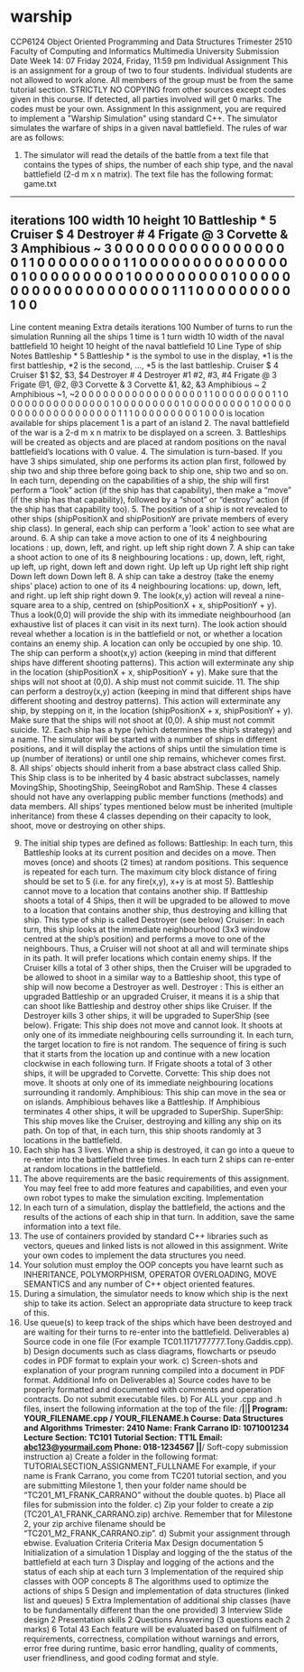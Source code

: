 # warship
CCP6124 Object Oriented Programming and Data Structures
Trimester 2510
Faculty of Computing and Informatics
Multimedia University
Submission Date
Week 14: 07 Friday 2024, Friday, 11:59 pm
Individual Assignment
This is an assignment for a group of two to four students. Individual students are not
allowed to work alone. All members of the group must be from the same tutorial section.
STRICTLY NO COPYING from other sources except codes given in this course. If
detected, all parties involved will get 0 marks. The codes must be your own.
Assignment
In this assignment, you are required to implement a "Warship Simulation" using standard
C++. The simulator simulates the warfare of ships in a given naval battlefield. The rules
of war are as follows:
1. The simulator will read the details of the battle from a text file that contains the
types of ships, the number of each ship type, and the naval battlefield (2-d m x n matrix).
The text file has the following format:
game.txt
--------------------------------
iterations 100
width 10
height 10
Battleship * 5
Cruiser $ 4
Destroyer # 4
Frigate @ 3
Corvette & 3
Amphibious ~ 3
0 0 0 0 0 0 0 0 0 0
0 0 0 0 0 0 0 1 1 0
0 0 0 0 0 0 0 1 1 0
0 0 0 0 0 0 0 0 0 0
0 0 0 0 1 0 0 0 0 0
0 0 0 0 1 0 0 0 0 0
0 0 0 0 1 0 0 0 0 0
0 0 0 0 0 0 0 0 0 0
0 0 0 0 0 1 1 1 0 0
0 0 0 0 0 0 0 1 0 0
--------------------------------
Line content meaning Extra details
iterations 100 Number of turns to run the
simulation
Running all the ships 1 time
is 1 turn
width 10 width of the naval
battlefield
10
height 10 height of the naval
battlefield
10
Line Type of ship Notes
Battleship * 5 Battleship * is the symbol to use in the
display, *1 is the first
battleship, *2 is the second,
…, *5 is the last battleship.
Cruiser $ 4 Cruiser $1 $2, $3, $4
Destroyer # 4 Destroyer #1 #2, #3, #4
Frigate @ 3 Frigate @1, @2, @3
Corvette & 3 Corvette &1, &2, &3
Amphibious ~ 2 Amphibious ~1, ~2
0 0 0 0 0 0 0 0 0 0
0 0 0 0 0 0 0 1 1 0
0 0 0 0 0 0 0 1 1 0
0 0 0 0 0 0 0 0 0 0
0 0 0 0 1 0 0 0 0 0
0 0 0 0 1 0 0 0 0 0
0 0 0 0 1 0 0 0 0 0
0 0 0 0 0 0 0 0 0 0
0 0 0 0 0 1 1 1 0 0
0 0 0 0 0 0 0 1 0 0
0 is location available for ships placement
1 is a part of an island
2. The naval battlefield of the war is a 2-d m x n matrix to be displayed on a screen.
3. Battleships will be created as objects and are placed at random positions on the
naval battlefield’s locations with 0 value.
4. The simulation is turn-based. If you have 3 ships simulated, ship one performs its
action plan first, followed by ship two and ship three before going back to ship one, ship
two and so on. In each turn, depending on the capabilities of a ship, the ship will first
perform a “look” action (if the ship has that capability), then make a “move” (if the ship
has that capability), followed by a “shoot” or “destroy” action (if the ship has that
capability too).
5. The position of a ship is not revealed to other ships (shipPositionX and
shipPositionY are private members of every ship class). In general, each ship can perform
a 'look' action to see what are around.
6. A ship can take a move action to one of its 4 neighbouring locations : up, down,
left, and right.
up
left ship right
down
7. A ship can take a shoot action to one of its 8 neighbouring locations : up, down,
left, right, up left, up right, down left and down right.
Up
left
up Up
right
left ship right
Down
left
down Down
left
8. A ship can take a destroy (take the enemy ships’ place) action to one of its 4
neighbouring locations: up, down, left, and right.
up
left ship right
down
9. The look(x,y) action will reveal a nine-square area to a ship, centred on
(shipPositionX + x, shipPositionY + y). Thus a look(0,0) will provide the ship with its
immediate neighbourhood (an exhaustive list of places it can visit in its next turn). The
look action should reveal whether a location is in the battlefield or not, or whether a
location contains an enemy ship. A location can only be occupied by one ship.
10. The ship can perform a shoot(x,y) action (keeping in mind that different ships
have different shooting patterns). This action will exterminate any ship in the location
(shipPositionX + x, shipPositionY + y). Make sure that the ships will not shoot at (0,0). A
ship must not commit suicide.
11. The ship can perform a destroy(x,y) action (keeping in mind that different ships
have different shooting and destroy patterns). This action will exterminate any ship, by
stepping on it, in the location (shipPositionX + x, shipPositionY + y). Make sure that the
ships will not shoot at (0,0). A ship must not commit suicide.
12. Each ship has a type (which determines the ship’s strategy) and a name. The
simulator will be started with a number of ships in different positions, and it will display
the actions of ships until the simulation time is up (number of iterations) or until one ship
remains, whichever comes first.
8. All ships’ objects should inherit from a base abstract class called Ship. This Ship
class is to be inherited by 4 basic abstract subclasses, namely MovingShip, ShootingShip,
SeeingRobot and RamShip. These 4 classes should not have any overlapping public
member functions (methods) and data members. All ships’ types mentioned below must
be inherited (multiple inheritance) from these 4 classes depending on their capacity to
look, shoot, move or destroying on other ships.

9. The initial ship types are defined as follows:
Battleship: In each turn, this Battleship looks at its current position and decides
on a move. Then moves (once) and shoots (2 times) at random positions. This
sequence is repeated for each turn. The maximum city block distance of firing
should be set to 5 (i.e. for any fire(x,y), x+y is at most 5). Battleship cannot
move to a location that contains another ship. If Battleship shoots a total of 4
Ships, then it will be upgraded to be allowed to move to a location that contains
another ship, thus destroying and killing that ship. This type of ship is called
Destroyer (see below)
Cruiser: In each turn, this ship looks at the immediate neighbourhood (3x3
window centred at the ship’s position) and performs a move to one of the
neighbours. Thus, a Cruiser will not shoot at all and will terminate ships in its
path. It will prefer locations which contain enemy ships. If the Cruiser kills a total
of 3 other ships, then the Cruiser will be upgraded to be allowed to shoot in a
similar way to a Battleship shoot, this type of ship will now become a Destroyer
as well.
Destroyer : This is either an upgraded Battleship or an upgraded Cruiser, it means
it is a ship that can shoot like Battleship and destroy other ships like Cruiser. If
the Destroyer kills 3 other ships, it will be upgraded to SuperShip (see below).
Frigate: This ship does not move and cannot look. It shoots at only one of its
immediate neighbouring cells surrounding it. In each turn, the target location to
fire is not random. The sequence of firing is such that it starts from the location up
and continue with a new location clockwise in each following turn. If Frigate
shoots a total of 3 other ships, it will be upgraded to Corvette.
Corvette: This ship does not move. It shoots at only one of its immediate
neighbouring locations surrounding it randomly.
Amphibious: This ship can move in the sea or on islands. Amphibious behaves
like a Battleship. If Amphibious terminates 4 other ships, it will be upgraded to
SuperShip.
SuperShip: This ship moves like the Cruiser, destroying and killing any ship on
its path. On top of that, in each turn, this ship shoots randomly at 3 locations in
the battlefield.
11. Each ship has 3 lives. When a ship is destroyed, it can go into a queue to re-enter
into the battlefield three times. In each turn 2 ships can re-enter at random locations in the
battlefield.
12. The above requirements are the basic requirements of this assignment. You may
feel free to add more features and capabilities, and even your own robot types to make
the simulation exciting.
Implementation
1. In each turn of a simulation, display the battlefield, the actions and the results of
the actions of each ship in that turn. In addition, save the same information into a text file.
2. The use of containers provided by standard C++ libraries such as vectors, queues
and linked lists is not allowed in this assignment. Write your own codes to implement the
data structures you need.
3. Your solution must employ the OOP concepts you have learnt such as
INHERITANCE, POLYMORPHISM, OPERATOR OVERLOADING, MOVE
SEMANTICS and any number of C++ object oriented features.
4. During a simulation, the simulator needs to know which ship is the next ship to
take its action. Select an appropriate data structure to keep track of this.
5. Use queue(s) to keep track of the ships which have been destroyed and are
waiting for their turns to re-enter into the battlefield.
Deliverables
a) Source code in one file (For example TC01.1171777777.Tony.Gaddis.cpp).
b) Design documents such as class diagrams, flowcharts or pseudo codes in PDF format
to explain your work.
c) Screen-shots and explanation of your program running compiled into a document in
PDF format.
Additional Info on Deliverables
a) Source codes have to be properly formatted and documented with comments and
operation contracts. Do not submit executable files.
b) For ALL your .cpp and .h files, insert the following information at the top of the file:
/**********|**********|**********|
Program: YOUR_FILENAME.cpp / YOUR_FILENAME.h
Course: Data Structures and Algorithms
Trimester: 2410
Name: Frank Carrano
ID: 1071001234
Lecture Section: TC101
Tutorial Section: TT1L
Email: abc123@yourmail.com
Phone: 018-1234567
**********|**********|**********/
Soft-copy submission instruction
a) Create a folder in the following format:
 TUTORIALSECTION_ASSIGNMENT_FULLNAME
For example, if your name is Frank Carrano, you come from TC201 tutorial section, and
you are submitting Milestone 1, then your folder name should be
“TC201_M1_FRANK_CARRANO” without the double quotes.
b) Place all files for submission into the folder.
c) Zip your folder to create a zip (TC201_A1_FRANK_CARRANO.zip) archive.
Remember that for Milestone 2, your zip archive filename should be
“TC201_M2_FRANK_CARRANO.zip”.
d) Submit your assignment through ebwise.
Evaluation Criteria
Criteria Max
Design documentation 5
Initialization of a simulation 1
Display and logging of the the status of the battlefield at each turn 3
Display and logging of the actions and the status of each ship at each
turn
3
Implementation of the required ship classes with OOP concepts 8
The algorithms used to optimize the actions of ships 5
Design and implementation of data structures (linked list and queues) 5
Extra
Implementation of additional ship classes (have to be fundamentally
different than the one provided)
3
Interview
Slide design 2
Presentation skills 2
Questions Answering (3 questions each 2 marks) 6
Total 43
Each feature will be evaluated based on fulfilment of requirements, correctness,
compilation without warnings and errors, error free during runtime, basic error handling,
quality of comments, user friendliness, and good coding format and style.
